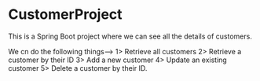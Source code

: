 # CustomerProject

This is a Spring Boot project where we can see all the details of customers.

We cn do the following things-->
1> Retrieve all customers
2> Retrieve a customer by their ID
3> Add a new customer
4> Update an existing customer
5> Delete a customer by their ID.



